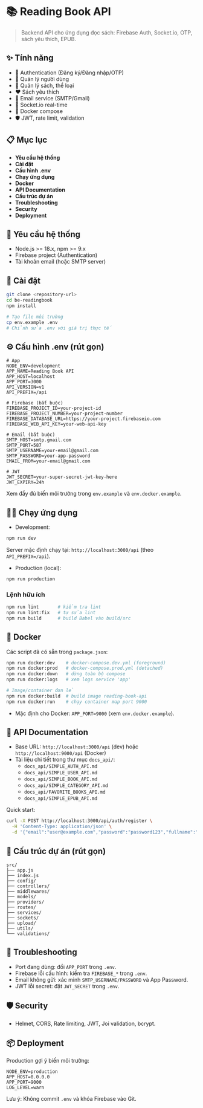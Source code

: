 # 📚 Reading Book API

> Backend API cho ứng dụng đọc sách: Firebase Auth, Socket.io, OTP, sách yêu thích, EPUB.

## ✨ Tính năng

- 🔐 Authentication (Đăng ký/Đăng nhập/OTP)
- 👤 Quản lý người dùng
- 📖 Quản lý sách, thể loại
- ❤️ Sách yêu thích
- 📨 Email service (SMTP/Gmail)
- 🔄 Socket.io real-time
- 🐳 Docker compose
- 🛡️ JWT, rate limit, validation

## 📋 Mục lục

- **Yêu cầu hệ thống**
- **Cài đặt**
- **Cấu hình .env**
- **Chạy ứng dụng**
- **Docker**
- **API Documentation**
- **Cấu trúc dự án**
- **Troubleshooting**
- **Security**
- **Deployment**

## 🔧 Yêu cầu hệ thống

- Node.js >= 18.x, npm >= 9.x
- Firebase project (Authentication)
- Tài khoản email (hoặc SMTP server)

## 🚀 Cài đặt

```bash
git clone <repository-url>
cd be-readingbook
npm install

# Tạo file môi trường
cp env.example .env
# Chỉnh sửa .env với giá trị thực tế
```

## ⚙️ Cấu hình .env (rút gọn)

```env
# App
NODE_ENV=development
APP_NAME=Reading Book API
APP_HOST=localhost
APP_PORT=3000
API_VERSION=v1
API_PREFIX=/api

# Firebase (bắt buộc)
FIREBASE_PROJECT_ID=your-project-id
FIREBASE_PROJECT_NUMBER=your-project-number
FIREBASE_DATABASE_URL=https://your-project.firebaseio.com
FIREBASE_WEB_API_KEY=your-web-api-key

# Email (bắt buộc)
SMTP_HOST=smtp.gmail.com
SMTP_PORT=587
SMTP_USERNAME=your-email@gmail.com
SMTP_PASSWORD=your-app-password
EMAIL_FROM=your-email@gmail.com

# JWT
JWT_SECRET=your-super-secret-jwt-key-here
JWT_EXPIRY=24h
```

Xem đầy đủ biến môi trường trong `env.example` và `env.docker.example`.

## 🏃‍♂️ Chạy ứng dụng

- Development:

```bash
npm run dev
```

Server mặc định chạy tại: `http://localhost:3000/api` (theo `API_PREFIX=/api`).

- Production (local):

```bash
npm run production
```

### Lệnh hữu ích

```bash
npm run lint       # kiểm tra lint
npm run lint:fix   # tự sửa lint
npm run build      # build Babel vào build/src
```

## 🐳 Docker

Các script đã có sẵn trong `package.json`:

```bash
npm run docker:dev    # docker-compose.dev.yml (foreground)
npm run docker:prod   # docker-compose.prod.yml (detached)
npm run docker:down   # dừng toàn bộ compose
npm run docker:logs   # xem logs service 'app'

# Image/container đơn lẻ
npm run docker:build  # build image reading-book-api
npm run docker:run    # chạy container map port 9000
```

- Mặc định cho Docker: `APP_PORT=9000` (xem `env.docker.example`).

## 📖 API Documentation

- Base URL: `http://localhost:3000/api` (dev) hoặc `http://localhost:9000/api` (Docker)
- Tài liệu chi tiết trong thư mục `docs_api/`:
  - `docs_api/SIMPLE_AUTH_API.md`
  - `docs_api/SIMPLE_USER_API.md`
  - `docs_api/SIMPLE_BOOK_API.md`
  - `docs_api/SIMPLE_CATEGORY_API.md`
  - `docs_api/FAVORITE_BOOKS_API.md`
  - `docs_api/SIMPLE_EPUB_API.md`

Quick start:

```bash
curl -X POST http://localhost:3000/api/auth/register \
  -H 'Content-Type: application/json' \
  -d '{"email":"user@example.com","password":"password123","fullname":"Nguyễn Văn A","username":"nguyenvana","phonenumber":"0123456789"}'
```

## 📁 Cấu trúc dự án (rút gọn)

```
src/
├── app.js
├── index.js
├── config/
├── controllers/
├── middlewares/
├── models/
├── providers/
├── routes/
├── services/
├── sockets/
├── upload/
├── utils/
└── validations/
```

## 🔧 Troubleshooting

- Port đang dùng: đổi `APP_PORT` trong `.env`.
- Firebase lỗi cấu hình: kiểm tra `FIREBASE_*` trong `.env`.
- Email không gửi: xác minh `SMTP_USERNAME/PASSWORD` và App Password.
- JWT lỗi secret: đặt `JWT_SECRET` trong `.env`.

## 🛡️ Security

- Helmet, CORS, Rate limiting, JWT, Joi validation, bcrypt.

## 📦 Deployment

Production gợi ý biến môi trường:

```env
NODE_ENV=production
APP_HOST=0.0.0.0
APP_PORT=9000
LOG_LEVEL=warn
```

Lưu ý: Không commit `.env` và khóa Firebase vào Git.
